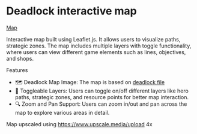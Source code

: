 Deadlock interactive map
====

[Map](https://artturik.github.io/deadlock-interactive-map/)

Interactive map built using Leaflet.js. It allows users to visualize paths, strategic zones. The map includes multiple layers with toggle functionality, where users can view different game elements such as lines, objectives, and shops.

Features
* 🗺️ Deadlock Map Image: The map is based on [deadlock file](https://github.com/limited-io/deadlock_image_dump/blob/main/panorama/images/getting_started/map_bg_nolines_png.png) 
* 🔄 Toggleable Layers: Users can toggle on/off different layers like hero paths, strategic zones, and resource points for better map interaction.
* 🔍 Zoom and Pan Support: Users can zoom in/out and pan across the map to explore various areas in detail.

Map upscaled using https://www.upscale.media/upload 4x 
 